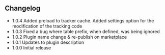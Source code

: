 ## Changelog
* 1.0.4	Added preload to tracker cache. Added settings option for the modification of the tracking code
* 1.0.3 Fixed a bug where table prefix, when defined, was being ignored
* 1.0.2 Plugin name change & re-publish on marketplace
* 1.0.1 Updates to plugin description
* 1.0.0 Initial release
